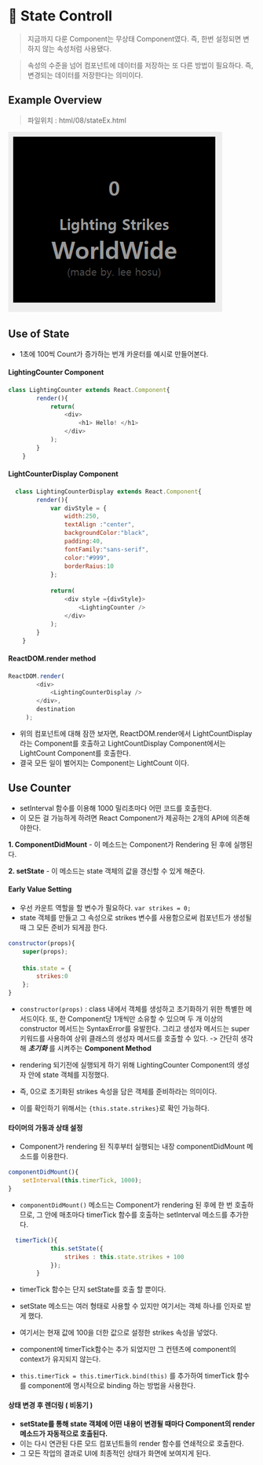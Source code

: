 # 🤞 State Controll

> 지금까지 다룬 Component는 무상태 Component였다. 즉, 한번 설정되면 변하지 않는 속성처럼 사용됐다. 

> 속성의 수준을 넘어 컴포넌트에 데이터를 저장하는 또 다른 방법이 필요하다. 즉, 변경되는 데이터를 저장한다는 의미이다.

## Example Overview


> 파일위치 : html/08/stateEx.html

![overview](./image/stateControll/overview.gif)

## Use of State
- 1초에 100씩 Count가 증가하는 번개 카운터를 예시로 만들어본다.

#### LightingCounter Component
```js
class LightingCounter extends React.Component{
        render(){
            return(
                <div>
                    <h1> Hello! </h1>
                </div>
            );
        }
    }
```

#### LightCounterDisplay Component
```js
  class LightingCounterDisplay extends React.Component{
        render(){
            var divStyle = {
                width:250,
                textAlign :"center",
                backgroundColor:"black",
                padding:40,
                fontFamily:"sans-serif",
                color:"#999",
                borderRaius:10
            };

            return(
                <div style ={divStyle}>
                    <LightingCounter />
                </div>
            );
        }
    }
```

#### ReactDOM.render method
```js
ReactDOM.render(
        <div>
            <LightingCounterDisplay />
        </div>,
        destination
     );
```

- 위의 컴포넌트에 대해 잠깐 보자면, ReactDOM.render에서 LightCountDisplay라는 Component를 호출하고 LightCountDisplay Component에서는 LightCount Component를 호출한다. 
- 결국 모든 일이 벌어지는 Component는 LightCount 이다.

## Use Counter
- setInterval 함수를 이용해 1000 밀리초마다 어떤 코드를 호출한다.
- 이 모든 걸 가능하게 하려면 React Component가 제공하는 2개의 API에 의존해야한다.

**1. ComponentDidMount**
    - 이 메소드는 Component가 Rendering 된 후에 실행된다.

**2. setState**
    - 이 메소드는 state 객체의 값을 갱신할 수 있게 해준다.

#### Early Value Setting
- 우선 카운트 역할을 할 변수가 필요하다.
`var strikes = 0;`
- state 객체를 만들고 그 속성으로 strikes 변수를 사용함으로써 컴포넌트가 생성될 때 그 모든 준비가 되게끔 한다.

```js
constructor(props){
    super(props);

    this.state = {
        strikes:0
    };
}
```
- `constructor(props)` :  class 내에서 객체를 생성하고 초기화하기 위한 특별한 메서드이다. 또, 한 Component당 1개씩만 소유할 수 있으며 두 개 이상의 constructor 메서드는 SyntaxError를 유발한다.
그리고 생성자 메서드는 super 키워드를 사용하여 상위 클래스의 생성자 메서드를 호출할 수 있다.
    -> 간단히 생각해 ***초기화*** 를 시켜주는 **Component Method**

- rendering 되기전에 실행되게 하기 위해 LightingCounter Component의 생성자 안에 state 객체를 지정했다.
- 즉, 0으로 초기화된 strikes 속성을 담은 객체를 준비하라는 의미이다.
- 이를 확인하기 위해서는 `{this.state.strikes}`로 확인 가능하다.

#### 타이머의 가동과 상태 설정
- Component가 rendering 된 직후부터 실행되는 내장 componentDidMount 메소드를 이용한다.

```js
componentDidMount(){
    setInterval(this.timerTick, 1000);
}
```
- `componentDidMount()` 메소드는 Component가 rendering 된 후에 한 번 호출하므로, 그 안에 매초마다 timerTick 함수를 호출하는 setInterval 메소드를 추가한다.

```js
  timerTick(){
            this.setState({
                strikes : this.state.strikes + 100
            });
        }
```
- timerTick 함수는 단지 setState를 호출 할 뿐이다.
- setState 메소드는 여러 형태로 사용할 수 있지만 여기서는 객체 하나를 인자로 받게 했다.
- 여기서는 현재 값에 100을 더한 값으로 설정한 strikes 속성을 넣었다.
-  component에 timerTick함수는 추가 되었지만 그 컨텐츠에 component의 context가 유지되지 않는다.

- `this.timerTick = this.timerTick.bind(this)` 를 추가하여 timerTick 함수를 component에 명시적으로 binding 하는 방법을 사용한다.

#### 상태 변경 후 렌더링 ( 비동기 )
- **setState를 통해 state 객체에 어떤 내용이 변경될 때마다 Component의 render 메소드가 자동적으로 호출된다.**
- 이는 다시 연관된 다른 모드 컴포넌트들의 render 함수를 연쇄적으로 호출한다.
- 그 모든 작업의 결과로 UI에 최종적인 상태가 화면에 보여지게 된다.
